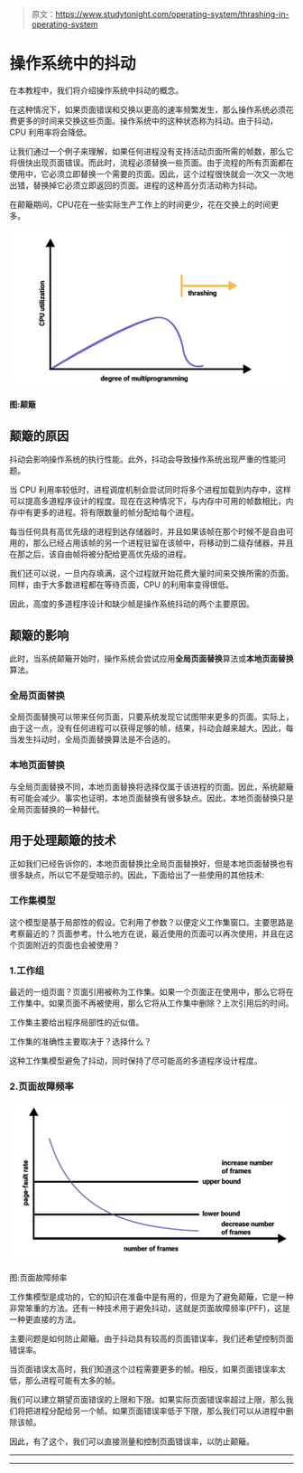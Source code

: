 > 原文：<https://www.studytonight.com/operating-system/thrashing-in-operating-system>

# 操作系统中的抖动

在本教程中，我们将介绍操作系统中抖动的概念。

在这种情况下，如果页面错误和交换以更高的速率频繁发生，那么操作系统必须花费更多的时间来交换这些页面。操作系统中的这种状态称为抖动。由于抖动，CPU 利用率将会降低。

让我们通过一个例子来理解，如果任何进程没有支持活动页面所需的帧数，那么它将很快出现页面错误。而此时，流程必须替换一些页面。由于流程的所有页面都在使用中，它必须立即替换一个需要的页面。因此，这个过程很快就会一次又一次地出错，替换掉它必须立即返回的页面。进程的这种高分页活动称为抖动。

在颠簸期间，CPU花在一些实际生产工作上的时间更少，花在交换上的时间更多。

![](img/08ccad69a7141b26443a7890d1438500.png)

**图:颠簸**

## 颠簸的原因

抖动会影响操作系统的执行性能。此外，抖动会导致操作系统出现严重的性能问题。

当 CPU 利用率较低时，进程调度机制会尝试同时将多个进程加载到内存中，这样可以提高多道程序设计的程度。现在在这种情况下，与内存中可用的帧数相比，内存中有更多的进程。将有限数量的帧分配给每个进程。

每当任何具有高优先级的进程到达存储器时，并且如果该帧在那个时候不是自由可用的，那么已经占用该帧的另一个进程驻留在该帧中，将移动到二级存储器，并且在那之后，该自由帧将被分配给更高优先级的进程。

我们还可以说，一旦内存填满，这个过程就开始花费大量时间来交换所需的页面。同样，由于大多数进程都在等待页面，CPU 的利用率变得很低。

因此，高度的多道程序设计和缺少帧是操作系统抖动的两个主要原因。

## 颠簸的影响

此时，当系统颠簸开始时，操作系统会尝试应用**全局页面替换**算法或**本地页面替换**算法。

### 全局页面替换

全局页面替换可以带来任何页面，只要系统发现它试图带来更多的页面。实际上，由于这一点，没有任何进程可以获得足够的帧，结果，抖动会越来越大。因此，每当发生抖动时，全局页面替换算法是不合适的。

### 本地页面替换

与全局页面替换不同，本地页面替换将选择仅属于该进程的页面。因此，系统颠簸有可能会减少。事实也证明，本地页面替换有很多缺点。因此，本地页面替换只是全局页面替换的一种替代。

## 用于处理颠簸的技术

正如我们已经告诉你的，本地页面替换比全局页面替换好，但是本地页面替换也有很多缺点，所以它不是受暗示的。因此，下面给出了一些使用的其他技术:

### 工作集模型

这个模型是基于局部性的假设。它利用了参数？以便定义工作集窗口。主要思路是考察最近的？页面参考。什么地方在说，最近使用的页面可以再次使用，并且在这个页面附近的页面也会被使用？

### 1.工作组

最近的一组页面？页面引用被称为工作集。如果一个页面正在使用中，那么它将在工作集中。如果页面不再被使用，那么它将从工作集中删除？上次引用后的时间。

工作集主要给出程序局部性的近似值。

工作集的准确性主要取决于？选择什么？

这种工作集模型避免了抖动，同时保持了尽可能高的多道程序设计程度。

### 2.页面故障频率

![](img/918ce8a84181877526012dcc2d820993.png)

图:页面故障频率

工作集模型是成功的，它的知识在准备中是有用的，但是为了避免颠簸，它是一种非常笨重的方法。还有一种技术用于避免抖动，这就是页面故障频率(PFF)，这是一种更直接的方法。

主要问题是如何防止颠簸。由于抖动具有较高的页面错误率，我们还希望控制页面错误率。

当页面错误太高时，我们知道这个过程需要更多的帧。相反，如果页面错误率太低，那么进程可能有太多的帧。

我们可以建立期望页面错误的上限和下限。如果实际页面错误率超过上限，那么我们将把进程分配给另一个帧。如果页面错误率低于下限，那么我们可以从进程中删除该帧。

因此，有了这个，我们可以直接测量和控制页面错误率，以防止颠簸。



* * *

* * *